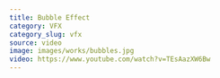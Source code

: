 ```yaml
---
title: Bubble Effect
category: VFX
category_slug: vfx
source: video
image: images/works/bubbles.jpg
video: https://www.youtube.com/watch?v=TEsAazXW6Bw
---
```


